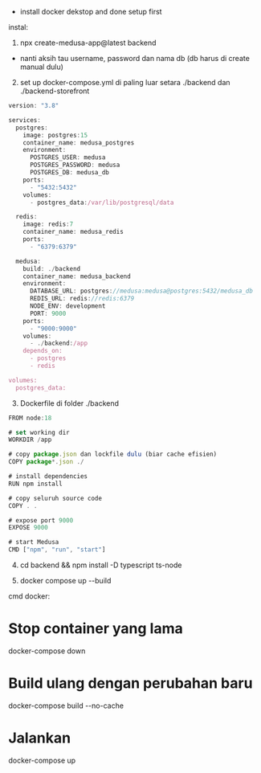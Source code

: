 - install docker dekstop and done setup first

instal:
1. npx create-medusa-app@latest backend
- nanti aksih tau username, password dan nama db (db harus di create manual dulu)

2. set up docker-compose.yml di paling luar setara ./backend dan ./backend-storefront
```js
version: "3.8"

services:
  postgres:
    image: postgres:15
    container_name: medusa_postgres
    environment:
      POSTGRES_USER: medusa
      POSTGRES_PASSWORD: medusa
      POSTGRES_DB: medusa_db
    ports:
      - "5432:5432"
    volumes:
      - postgres_data:/var/lib/postgresql/data

  redis:
    image: redis:7
    container_name: medusa_redis
    ports:
      - "6379:6379"

  medusa:
    build: ./backend
    container_name: medusa_backend
    environment:
      DATABASE_URL: postgres://medusa:medusa@postgres:5432/medusa_db
      REDIS_URL: redis://redis:6379
      NODE_ENV: development
      PORT: 9000
    ports:
      - "9000:9000"
    volumes:
      - ./backend:/app
    depends_on:
      - postgres
      - redis

volumes:
  postgres_data:
```

3. Dockerfile di folder ./backend
```js
FROM node:18

# set working dir
WORKDIR /app

# copy package.json dan lockfile dulu (biar cache efisien)
COPY package*.json ./

# install dependencies
RUN npm install

# copy seluruh source code
COPY . .

# expose port 9000
EXPOSE 9000

# start Medusa
CMD ["npm", "run", "start"]

```

4. cd backend && npm install -D typescript ts-node

5. docker compose up --build

cmd docker:
# Stop container yang lama
docker-compose down

# Build ulang dengan perubahan baru
docker-compose build --no-cache

# Jalankan
docker-compose up